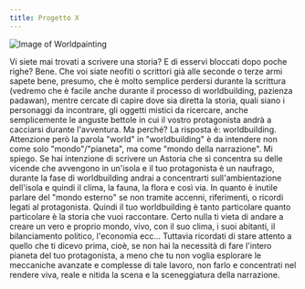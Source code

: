 ```yaml
---
title: Progetto X
---
```

![Image of Worldpainting](https://azamelworlds.github.io/worldbuilding/img/worldpainting.jpg)

Vi siete mai trovati a scrivere una storia? E di esservi bloccati dopo poche righe? Bene. Che voi siate neofiti o scrittori già alle seconde o terze armi sapete bene, presumo, che è molto semplice perdersi durante la scrittura (vedremo che è facile anche durante il processo di worldbuilding, pazienza padawan), mentre cercate di capire dove sia diretta la storia, quali siano i personaggi da incontrare, gli oggetti mistici da ricercare, anche semplicemente le anguste bettole in cui il vostro protagonista andrà a cacciarsi durante l'avventura. Ma perché? La risposta è: worldbuilding. Attenzione però la parola "world" in "worldbuilding" è da intendere non come solo "mondo"/"pianeta", ma come "mondo della narrazione". Mi spiego. Se hai intenzione di scrivere un Astoria che si concentra su delle vicende che avvengono in un'isola e il tuo protagonista è un naufrago, durante la fase di worldbuilding andrai a concentrarti sull'ambientazione dell'isola e quindi il clima, la fauna, la flora e così via. In quanto è inutile parlare del "mondo esterno" se non tramite accenni, riferimenti, o ricordi legati al protagonista. Quindi il tuo worldbuilding è tanto particolare quanto particolare è la storia che vuoi raccontare. Certo nulla ti vieta di andare a creare un vero e proprio mondo, vivo, con il suo clima, i suoi abitanti, il bilanciamento politico, l'economia ecc... Tuttavia ricordati di stare attento a quello che ti dicevo prima, cioè, se non hai la necessità di fare l'intero pianeta del tuo protagonista, a meno che tu non voglia esplorare le meccaniche avanzate e complesse di tale lavoro, non farlo e concentrati nel rendere viva, reale e nitida la scena e la sceneggiatura della narrazione.
